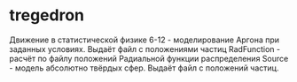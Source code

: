 # tregedron
Движение в статистической физике
6-12 - моделирование Аргона при заданных условиях. Выдаёт файл с положениями частиц
RadFunction - расчёт по файлу положений Радиальной функции распределения
Source - модель абсолютно твёрдых сфер. Выдаёт файл с положений частиц.
